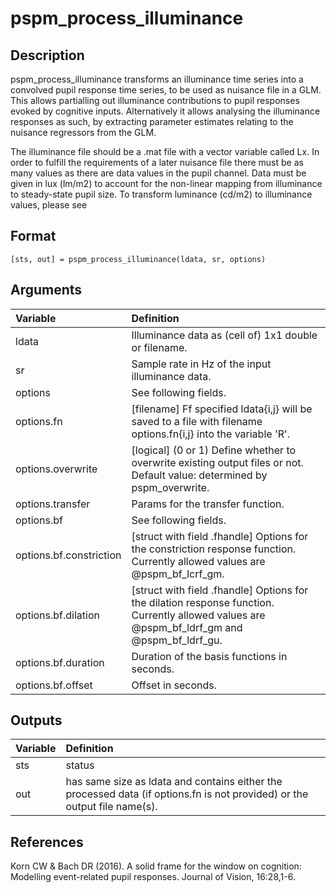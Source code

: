 # pspm_process_illuminance
## Description
pspm_process_illuminance transforms an illuminance time series into a convolved pupil response time series, to be used as nuisance file in a GLM. This allows partialling out illuminance contributions to pupil responses evoked by cognitive inputs. Alternatively it allows analysing the illuminance responses as such, by extracting parameter estimates relating to the nuisance regressors from the GLM.

The illuminance file should be a .mat file with a vector variable called Lx. In order to fulfill the requirements of a later nuisance file there must be as many values as there are data values in the pupil channel. Data must be given in lux (lm/m2) to account for the non-linear mapping from illuminance to steady-state pupil size. To transform luminance (cd/m2) to illuminance values, please see 

## Format
`[sts, out] = pspm_process_illuminance(ldata, sr, options)`

## Arguments
| Variable | Definition |
|:--|:--|
| ldata | Illuminance data as (cell of) 1x1 double or filename. |
| sr | Sample rate in Hz of the input illuminance data. |
| options | See following fields. |
| options.fn | [filename] Ff specified ldata{i,j} will be saved to a file with filename options.fn{i,j} into the variable 'R'. |
| options.overwrite | [logical] (0 or 1) Define whether to overwrite existing output files or not. Default value: determined by pspm_overwrite. |
| options.transfer | Params for the transfer function. |
| options.bf | See following fields. |
| options.bf.constriction | [struct with field .fhandle] Options for the constriction response function. Currently allowed values are @pspm_bf_lcrf_gm. |
| options.bf.dilation | [struct with field .fhandle] Options for the dilation response function. Currently allowed values are @pspm_bf_ldrf_gm and @pspm_bf_ldrf_gu. |
| options.bf.duration | Duration of the basis functions in seconds. |
| options.bf.offset | Offset in seconds. |

## Outputs
| Variable | Definition |
|:--|:--|
| sts | status |
| out | has same size as ldata and contains either the processed data (if options.fn is not provided) or the output file name(s). |

## References
Korn CW & Bach DR (2016). A solid frame for the window on cognition: Modelling event-related pupil responses. Journal of Vision, 16:28,1-6.


